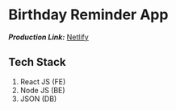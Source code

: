 # Birthday Reminder App

**_Production Link:_**
[Netlify](https://birthreminders.netlify.app/)

## Tech Stack

1. React JS (FE)
2. Node JS (BE)
3. JSON (DB)
